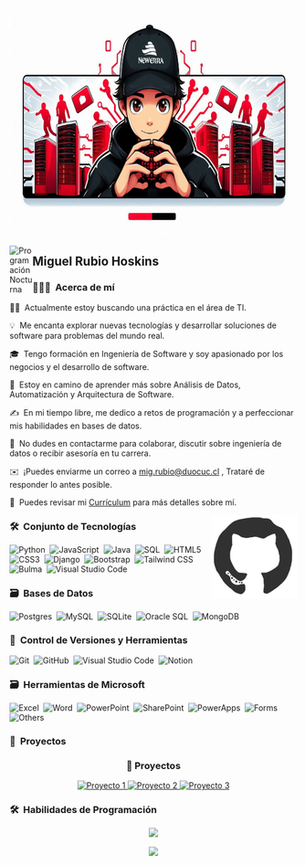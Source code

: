 
<img src="https://github.com/miguelrubiohs/miguelrubiohs/blob/main/not/Banner-01.jpeg" alt="Miguel Ángel Banner" width="120%" height="400px">


<img alt="Programación Nocturna" src="./assets/Hand%20Wave.gif" width='40' align="left"/><h2 align="left">Miguel Rubio Hoskins</h2>

### 👨🏻‍💻 &nbsp;Acerca de mí

👨‍💻 &nbsp;Actualmente estoy buscando una práctica en el área de TI.

💡 &nbsp;Me encanta explorar nuevas tecnologías y desarrollar soluciones de software para problemas del mundo real.

🎓 &nbsp;Tengo formación en Ingeniería de Software y soy apasionado por los negocios y el desarrollo de software.

🌱 &nbsp;Estoy en camino de aprender más sobre Análisis de Datos, Automatización y Arquitectura de Software.

✍️ &nbsp;En mi tiempo libre, me dedico a retos de programación y a perfeccionar mis habilidades en bases de datos.

💬 &nbsp;No dudes en contactarme para colaborar, discutir sobre ingeniería de datos o recibir asesoría en tu carrera.

✉️ &nbsp;¡Puedes enviarme un correo a mig.rubio@duocuc.cl , Trataré de responder lo antes posible.

📄 &nbsp;Puedes revisar mi [Currículum](https://github.com/miguelrubiohs/miguelrubiohs/blob/main/not/Miguel_Rubiohs_cv.pdf) para más detalles sobre mí.

<img alt="Programación Nocturna" src="https://github.com/miguelrubiohs/miguelrubiohs/blob/main/not/giphy_git.webp" align="right" width="150" />


### 🛠 &nbsp;Conjunto de Tecnologías

![Python](https://img.shields.io/badge/python-3670A0?style=for-the-badge&logo=python&logoColor=ffdd54)&nbsp;
![JavaScript](https://img.shields.io/badge/javascript-%23323330.svg?style=for-the-badge&logo=javascript&logoColor=%23F7DF1E)&nbsp;
![Java](https://img.shields.io/badge/java-%23ED8B00.svg?style=for-the-badge&logo=java&logoColor=white)&nbsp;
![SQL](https://img.shields.io/badge/sql-%2300599C.svg?style=for-the-badge&logo=sql&logoColor=white)&nbsp;
![HTML5](https://img.shields.io/badge/html5-%23E34F26.svg?style=for-the-badge&logo=html5&logoColor=white)&nbsp;
![CSS3](https://img.shields.io/badge/css3-%231572B6.svg?style=for-the-badge&logo=css3&logoColor=white)&nbsp;
![Django](https://img.shields.io/badge/django-%23092E20.svg?style=for-the-badge&logo=django&logoColor=white)&nbsp;
![Bootstrap](https://img.shields.io/badge/bootstrap-%23563D7C.svg?style=for-the-badge&logo=bootstrap&logoColor=white)&nbsp;
![Tailwind CSS](https://img.shields.io/badge/tailwindcss-06B6D4?style=for-the-badge&logo=tailwind-css&logoColor=white)&nbsp;
![Bulma](https://img.shields.io/badge/bulma-00D1B2?style=for-the-badge&logo=bulma&logoColor=white)&nbsp;
![Visual Studio Code](https://img.shields.io/badge/Visual%20Studio%20Code-0078d7.svg?style=for-the-badge&logo=visual-studio-code&logoColor=white)&nbsp;

### 🗃 &nbsp;Bases de Datos

![Postgres](https://img.shields.io/badge/postgres-%23316192.svg?style=for-the-badge&logo=postgresql&logoColor=white)&nbsp;
![MySQL](https://img.shields.io/badge/mysql-%2300f.svg?style=for-the-badge&logo=mysql&logoColor=white)&nbsp;
![SQLite](https://img.shields.io/badge/sqlite-%2307405e.svg?style=for-the-badge&logo=sqlite&logoColor=white)&nbsp;
![Oracle SQL](https://img.shields.io/badge/oracle%20sql-F80000?style=for-the-badge&logo=oracle&logoColor=white)&nbsp;
![MongoDB](https://img.shields.io/badge/mongodb-47A248?style=for-the-badge&logo=mongodb&logoColor=white)&nbsp;


### 🧰 &nbsp;Control de Versiones y Herramientas

![Git](https://img.shields.io/badge/git-%23F05033.svg?style=for-the-badge&logo=git&logoColor=white)&nbsp;
![GitHub](https://img.shields.io/badge/github-%23121011.svg?style=for-the-badge&logo=github&logoColor=white)&nbsp;
![Visual Studio Code](https://img.shields.io/badge/Visual%20Studio%20Code-0078d7.svg?style=for-the-badge&logo=visual-studio-code&logoColor=white)&nbsp;
![Notion](https://img.shields.io/badge/Notion-%23000000.svg?style=for-the-badge&logo=notion&logoColor=white)&nbsp;

### 🗃 &nbsp;Herramientas de Microsoft

![Excel](https://img.shields.io/badge/microsoft%20excel-217346?style=for-the-badge&logo=microsoft-excel&logoColor=white)&nbsp;
![Word](https://img.shields.io/badge/microsoft%20word-2B579A?style=for-the-badge&logo=microsoft-word&logoColor=white)&nbsp;
![PowerPoint](https://img.shields.io/badge/microsoft%20powerpoint-B7472A?style=for-the-badge&logo=microsoft-powerpoint&logoColor=white)&nbsp;
![SharePoint](https://img.shields.io/badge/sharepoint-0078D7?style=for-the-badge&logo=microsoft-sharepoint&logoColor=white)&nbsp;
![PowerApps](https://img.shields.io/badge/microsoft%20powerapps-7D1D99?style=for-the-badge&logo=microsoft-powerapps&logoColor=white)&nbsp;
![Forms](https://img.shields.io/badge/microsoft%20forms-4B89D1?style=for-the-badge&logo=microsoft-forms&logoColor=white)&nbsp;
![Others](https://img.shields.io/badge/others-000000?style=for-the-badge&logoColor=white)&nbsp;

### 🚀 &nbsp;Proyectos

<h3 align="center">📂 Proyectos</h3>
<p align="center">
  <a href="https://github.com/miguelrubiohs/tu-proyecto-1">
    <img src="https://img.shields.io/badge/Proyecto%201-0073e6?style=for-the-badge&logo=github&logoColor=white" alt="Proyecto 1"/>
  </a>
  <a href="https://github.com/miguelrubiohs/tu-proyecto-2">
    <img src="https://img.shields.io/badge/Proyecto%202-0073e6?style=for-the-badge&logo=github&logoColor=white" alt="Proyecto 2"/>
  </a>
  <a href="https://github.com/miguelrubiohs/tu-proyecto-3">
    <img src="https://img.shields.io/badge/Proyecto%203-0073e6?style=for-the-badge&logo=github&logoColor=white" alt="Proyecto 3"/>
  </a>
</p>


### 🛠 &nbsp;Habilidades de Programación


<p align="center">
  <a href="https://github.com/miguelrubiohs">
    <img height="180em" src="https://github-readme-stats-eight-theta.vercel.app/api?username=miguelrubiohs&show_icons=true&theme=algolia&include_all_commits=true&count_private=true"/>
  </a>

</p>
<p align="center">
  <img height="180em" src="https://github-readme-streak-stats.herokuapp.com/?user=miguelrubiohs&theme=dark&hide_border=true"/>
</p>


